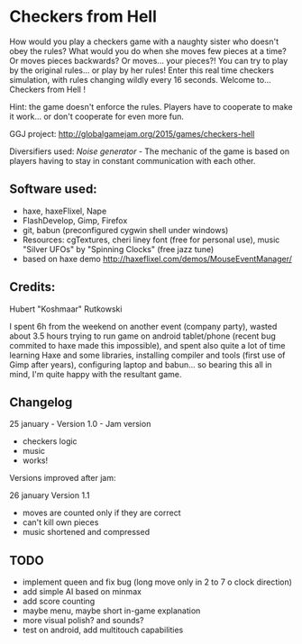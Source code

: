 # Checkers from Hell

How would you play a checkers game with a naughty sister who doesn't obey the rules? What would you do when she moves few pieces at a time? Or moves pieces backwards? Or moves... your pieces?! You can try to play by the original rules... or play by her rules! Enter this real time checkers simulation, with rules changing wildly every 16 seconds. Welcome to... Checkers from Hell ! 

Hint: the game doesn't enforce the rules. Players have to cooperate to make it work... or don't cooperate for even more fun.

GGJ project: http://globalgamejam.org/2015/games/checkers-hell

Diversifiers used: 
*Noise generator* - The mechanic of the game is based on players having to stay in constant communication with each other.


## Software used:
* haxe, haxeFlixel, Nape
* FlashDevelop, Gimp, Firefox
* git, babun (preconfigured cygwin shell under windows)
* Resources: cgTextures,  cheri liney font (free for personal use), music "Silver UFOs" by "Spinning Clocks" (free jazz tune)
* based on haxe demo http://haxeflixel.com/demos/MouseEventManager/

## Credits: 
Hubert "Koshmaar" Rutkowski

I spent 6h from the weekend on another event (company party), wasted about 3.5 hours trying to run game on android tablet/phone (recent bug commited to haxe made this impossible), and spent also quite a lot of time learning Haxe and some libraries, installing compiler and tools (first use of Gimp after years), configuring laptop and babun... so bearing this all in mind, I'm quite happy with the resultant game.

## Changelog

25 january - Version 1.0 - Jam version
* checkers logic
* music
* works!

Versions improved after jam:

26 january Version 1.1
* moves are counted only if they are correct
* can't kill own pieces
* music shortened and compressed

## TODO

- implement queen and fix bug (long move only in 2 to 7 o clock direction)
- add simple AI based on minmax
- add score counting
- maybe menu, maybe short in-game explanation
- more visual polish? and sounds?
- test on android, add multitouch capabilities